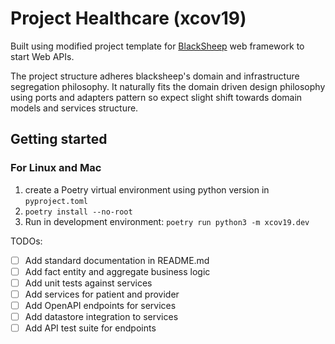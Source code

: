 # Project Healthcare (xcov19)

Built using modified project template for [BlackSheep](https://github.com/Neoteroi/BlackSheep)
web framework to start Web APIs.

The project structure adheres blacksheep's 
domain and infrastructure segregation philosophy. It naturally fits the 
domain driven design philosophy using ports and adapters pattern so 
expect slight shift towards domain models and services structure.

## Getting started

### For Linux and Mac

1. create a Poetry virtual environment using python version in `pyproject.toml`
2. `poetry install --no-root`
3. Run in development environment: 
`poetry run python3 -m xcov19.dev`

TODOs:

- [ ] Add standard documentation in README.md
- [ ] Add fact entity and aggregate business logic
- [ ] Add unit tests against services
- [ ] Add services for patient and provider
- [ ] Add OpenAPI endpoints for services
- [ ] Add datastore integration to services
- [ ] Add API test suite for endpoints